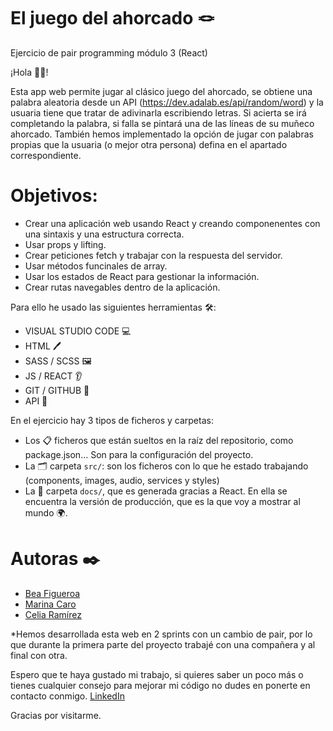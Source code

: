 # El juego del ahorcado 🪢

Ejercicio de pair programming módulo 3 (React)

¡Hola 👋🏽!

Esta app web permite jugar al clásico juego del ahorcado, se obtiene una palabra aleatoria desde un API (https://dev.adalab.es/api/random/word) y la usuaria tiene que tratar de adivinarla escribiendo letras. Si acierta se irá completando la palabra, si falla se pintará una de las líneas de su muñeco ahorcado. También hemos implementado la opción de jugar con palabras propias que la usuaria (o mejor otra persona) defina en el apartado correspondiente.

# Objetivos:

- Crear una aplicación web usando React y creando componenentes con una sintaxis y una estructura correcta.
- Usar props y lifting.
- Crear peticiones fetch y trabajar con la respuesta del servidor.
- Usar métodos funcinales de array.
- Usar los estados de React para gestionar la información.
- Crear rutas navegables dentro de la aplicación.

Para ello he usado las siguientes herramientas 🛠️:

- VISUAL STUDIO CODE 💻
- HTML 🖊️
- SASS / SCSS 🖼️
- JS / REACT 👂
- GIT / GITHUB 🌳
- API 🔎

En el ejercicio hay 3 tipos de ficheros y carpetas:

- Los 📋 ficheros que están sueltos en la raíz del repositorio, como package.json... Son para la configuración del proyecto.
- La 🗂️ carpeta `src/`: son los ficheros con lo que he estado trabajando (components, images, audio, services y styles)
- La 📂 carpeta `docs/`, que es generada gracias a React. En ella se encuentra la versión de producción, que es la que voy a mostrar al mundo 🌍.

# Autoras ✒️

- [Bea Figueroa](https://github.com/beafig)
- [Marina Caro](https://github.com/marinacr92)
- [Celia Ramírez](https://github.com/celsrami)

\*Hemos desarrollada esta web en 2 sprints con un cambio de pair, por lo que durante la primera parte del proyecto trabajé con una compañera y al final con otra.

Espero que te haya gustado mi trabajo, si quieres saber un poco más o tienes cualquier consejo para mejorar mi código no dudes en ponerte en contacto conmigo. [LinkedIn](https://www.linkedin.com/in/bea-figueroa/)

Gracias por visitarme.
